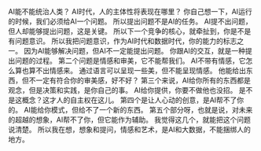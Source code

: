 AI能不能统治人类？
AI时代，人的主体性将表现在哪里？
你自己想一下，AI运行的时候，我们必须给AI一个问题。
所以提出问题不是AI的任务。
AI提不出问题，但人却能够提出问题，这是关键。
所以下一个竞争的核心，就牵扯到，你是不是有问题意识。
所以我把问题意识，作为AI时代和数据时代，你的能力的标志之一。
因为AI能够解决问题，但AI不一定能提出问题。
你跟AI的交互，就是一种提出问题的过程。
第二个问题是情感和审美，它不能帮我们。
AI不带有情感，它怎么算也算不出情感来。
通过语言可以呈现一些美，但不能呈现情感。
他能给出东西，但不一定有符合你的审美感，好不好？
第三个来说，AI给你所有的东西都是观念，但是决策和实践，是你自己的事。
AI给你提供，你要不做他也没招。
是不是这概念？这才人的自主权在这儿。
第四个是让人心动的创意，是AI帮不了你的。
AI能给你模式，但给不了一个新的东西。
第五个部分呀，也就是说，对未来的超越的想象，AI帮不了你，但它能作为辅助。
我觉得这几个，就能把这个问题说清楚。
所以我在想，想象和提问，情感和艺术，是AI和大数据，不能捆绑人的地方。